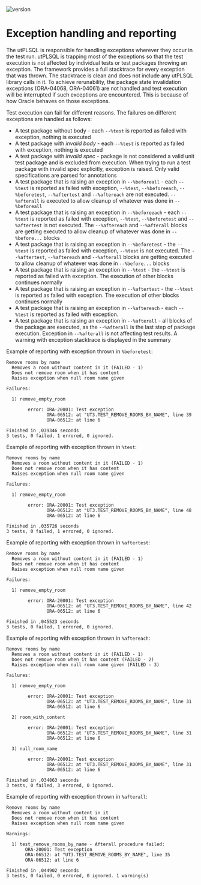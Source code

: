 ![version](https://img.shields.io/badge/version-v3.1.11.3557-blue.svg)

# Exception handling and reporting

The utPLSQL is responsible for handling exceptions wherever they occur in the test run. utPLSQL is trapping most of the exceptions so that the test execution is not affected by individual tests or test packages throwing an exception.
The framework provides a full stacktrace for every exception that was thrown. The stacktrace is clean and does not include any utPLSQL library calls in it.
To achieve rerunability, the package state invalidation exceptions (ORA-04068, ORA-04061) are not handled and test execution will be interrupted if such exceptions are encountered. This is because of how Oracle behaves on those exceptions.

Test execution can fail for different reasons. The failures on different exceptions are handled as follows:
* A test package without body - each `--%test` is reported as failed with exception, nothing is executed
* A test package with _invalid body_ - each `--%test` is reported as failed with exception, nothing is executed
* A test package with _invalid spec_ - package is not considered a valid unit test package and is excluded from execution. When trying to run a test package with invalid spec explicitly, exception is raised. Only valid specifications are parsed for annotations 
* A test package that is raising an exception in `--%beforeall` - each `--%test` is reported as failed with exception, `--%test`, `--%beforeeach`, `--%beforetest`, `--%aftertest` and `--%aftereach` are not executed. `--%afterall` is executed to allow cleanup of whatever was done in `--%beforeall`
* A test package that is raising an exception in `--%beforeeach` - each `--%test` is reported as failed with exception, `--%test`, `--%beforetest` and `--%aftertest` is not executed. The `--%aftereach` and `--%afterall` blocks are getting executed to allow cleanup of whatever was done in `--%before...` blocks
* A test package that is raising an exception in `--%beforetest` - the `--%test` is reported as failed  with exception, `--%test` is not executed. The `--%aftertest`, `--%aftereach` and `--%afterall` blocks are getting executed to allow cleanup of whatever was done in `--%before...` blocks
* A test package that is raising an exception in `--%test` - the `--%test` is reported as failed with exception. The execution of other blocks continues normally
* A test package that is raising an exception in `--%aftertest` - the `--%test` is reported as failed with exception. The execution of other blocks continues normally
* A test package that is raising an exception in `--%aftereach` - each `--%test` is reported as failed with exception.
* A test package that is raising an exception in `--%afterall` - all blocks of  the package are executed, as the `--%afterall` is the last step of package execution. Exception in `--%afterall` is not affecting test results. A warning with exception stacktrace is displayed in the summary


Example of reporting with exception thrown in `%beforetest`:
````
Remove rooms by name
  Removes a room without content in it (FAILED - 1)
  Does not remove room when it has content
  Raises exception when null room name given
 
Failures:
 
  1) remove_empty_room
        
        error: ORA-20001: Test exception
               ORA-06512: at "UT3.TEST_REMOVE_ROOMS_BY_NAME", line 39
               ORA-06512: at line 6
       
Finished in ,039346 seconds
3 tests, 0 failed, 1 errored, 0 ignored.
````

Example of reporting with exception thrown in `%test`:
```
Remove rooms by name
  Removes a room without content in it (FAILED - 1)
  Does not remove room when it has content
  Raises exception when null room name given
 
Failures:
 
  1) remove_empty_room
        
        error: ORA-20001: Test exception
               ORA-06512: at "UT3.TEST_REMOVE_ROOMS_BY_NAME", line 48
               ORA-06512: at line 6
       
Finished in ,035726 seconds
3 tests, 0 failed, 1 errored, 0 ignored.
```

Example of reporting with exception thrown in `%aftertest`:
```
Remove rooms by name
  Removes a room without content in it (FAILED - 1)
  Does not remove room when it has content
  Raises exception when null room name given
 
Failures:
 
  1) remove_empty_room
        
        error: ORA-20001: Test exception
               ORA-06512: at "UT3.TEST_REMOVE_ROOMS_BY_NAME", line 42
               ORA-06512: at line 6
       
Finished in ,045523 seconds
3 tests, 0 failed, 1 errored, 0 ignored.
```

Example of reporting with exception thrown in `%aftereach`:
```
Remove rooms by name
  Removes a room without content in it (FAILED - 1)
  Does not remove room when it has content (FAILED - 2)
  Raises exception when null room name given (FAILED - 3)
 
Failures:
 
  1) remove_empty_room
        
        error: ORA-20001: Test exception
               ORA-06512: at "UT3.TEST_REMOVE_ROOMS_BY_NAME", line 31
               ORA-06512: at line 6
       
  2) room_with_content
        
        error: ORA-20001: Test exception
               ORA-06512: at "UT3.TEST_REMOVE_ROOMS_BY_NAME", line 31
               ORA-06512: at line 6
       
  3) null_room_name
        
        error: ORA-20001: Test exception
               ORA-06512: at "UT3.TEST_REMOVE_ROOMS_BY_NAME", line 31
               ORA-06512: at line 6
       
Finished in ,034863 seconds
3 tests, 0 failed, 3 errored, 0 ignored.
```

Example of reporting with exception thrown in `%afterall`:
```
Remove rooms by name
  Removes a room without content in it
  Does not remove room when it has content
  Raises exception when null room name given
 
Warnings:
 
  1) test_remove_rooms_by_name - Afterall procedure failed: 
       ORA-20001: Test exception
       ORA-06512: at "UT3.TEST_REMOVE_ROOMS_BY_NAME", line 35
       ORA-06512: at line 6
 
Finished in ,044902 seconds
3 tests, 0 failed, 0 errored, 0 ignored. 1 warning(s)
```
